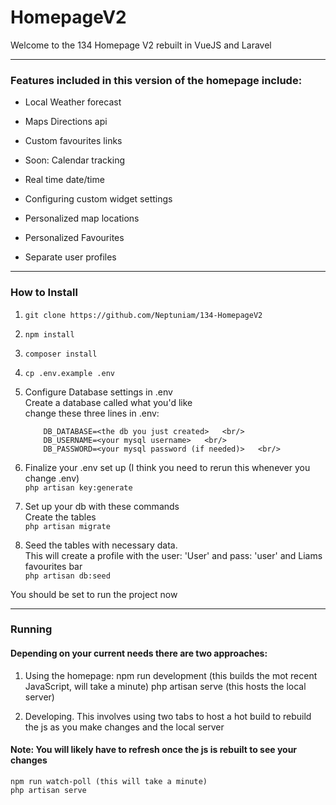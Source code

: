 # HomepageV2
Welcome to the 134 Homepage V2 rebuilt in VueJS and Laravel

------

### Features included in this version of the homepage include:
* Local Weather forecast
* Maps Directions api
* Custom favourites links
* Soon: Calendar tracking
* Real time date/time

* Configuring custom widget settings
* Personalized map locations
* Personalized Favourites
* Separate user profiles

------

### How to Install
1. ```git clone https://github.com/Neptuniam/134-HomepageV2```
2. ```npm install```
3. ```composer install```
4. ```cp .env.example .env```

5. Configure Database settings in .env  <br/>
    Create a database called what you'd like    <br/>
    change these three lines in .env:   <br/>
    ```
        DB_DATABASE=<the db you just created>   <br/>
        DB_USERNAME=<your mysql username>   <br/>
        DB_PASSWORD=<your mysql password (if needed)>   <br/>
    ```

6. Finalize your .env set up (I think you need to rerun this whenever you change .env)  <br/>
    ```php artisan key:generate```

7. Set up your db with these commands   <br/>
    Create the tables   <br/>
        ```php artisan migrate```

8. Seed the tables with necessary data. <br/>
    This will create a profile with the user: 'User' and pass: 'user' and Liams favourites bar  <br/>
        ```php artisan db:seed```

You should be set to run the project now

------

### Running
#### Depending on your current needs there are two approaches:

1. Using the homepage:
    npm run development (this builds the mot recent JavaScript, will take a minute)
    php artisan serve (this hosts the local server)

2. Developing. This involves using two tabs to host a hot build to rebuild the js as you make changes and the local server
#### Note: You will likely have to refresh once the js is rebuilt to see your changes
    npm run watch-poll (this will take a minute)
    php artisan serve
